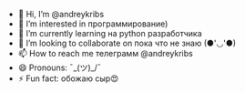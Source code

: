- 👋 Hi, I’m @andreykribs
- 👀 I’m interested in программирование)
- 🌱 I’m currently learning на python разработчика
- 💞️ I’m looking to collaborate on пока что не знаю (●'◡'●)
- 📫 How to reach me телеграмм @andreykribs
- 😄 Pronouns: ¯\_(ツ)_/¯
- ⚡ Fun fact: обожаю сыр😍

<!---
andreykribs/andreykribs is a ✨ special ✨ repository because its `README.md` (this file) appears on your GitHub profile.
You can click the Preview link to take a look at your changes.
--->
